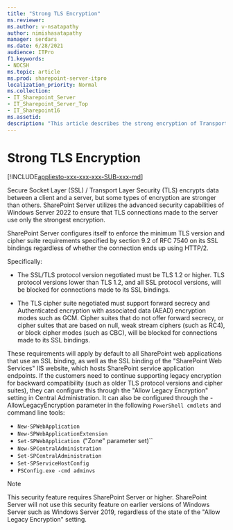 ```yaml
---
title: "Strong TLS Encryption"
ms.reviewer: 
ms.author: v-nsatapathy
author: nimishasatapathy
manager: serdars
ms.date: 6/28/2021
audience: ITPro
f1.keywords:
- NOCSH
ms.topic: article
ms.prod: sharepoint-server-itpro
localization_priority: Normal
ms.collection:
- IT_Sharepoint_Server
- IT_Sharepoint_Server_Top
- IT_Sharepoint16
ms.assetid: 
description: "This article describes the strong encryption of Transport Layer Security (TLS)."
---
```


# Strong TLS Encryption

[!INCLUDE[appliesto-xxx-xxx-xxx-SUB-xxx-md](../includes/appliesto-xxx-xxx-xxx-SUB-xxx-md.md)]

Secure Socket Layer (SSL) / Transport Layer Security (TLS) encrypts data between a client and a server, but some types of encryption are stronger than others. SharePoint Server utilizes the advanced security capabilities of Windows Server 2022 to ensure that TLS connections made to the server use only the strongest encryption.

SharePoint Server configures itself to enforce the minimum TLS version and cipher suite requirements specified by section 9.2 of RFC 7540 on its SSL bindings regardless of whether the connection ends up using HTTP/2. 

Specifically:

- The SSL/TLS protocol version negotiated must be TLS 1.2 or higher. TLS protocol versions lower than TLS 1.2, and all SSL protocol versions, will be blocked for connections made to its SSL bindings.

- The TLS cipher suite negotiated must support forward secrecy and Authenticated encryption with associated data (AEAD) encryption modes such as GCM. Cipher suites that do not offer forward secrecy, or cipher suites that are based on null, weak stream ciphers (such as RC4), or block cipher modes (such as CBC), will be blocked for connections made to its SSL bindings.

These requirements will apply by default to all SharePoint web applications that use an SSL binding, as well as the SSL binding of the "SharePoint Web Services" IIS website, which hosts SharePoint service application endpoints. If the customers need to continue supporting legacy encryption for backward compatibility (such as older TLS protocol versions and cipher suites), they can configure this through the "Allow Legacy Encryption" setting in Central Administration. It can also be configured through the -AllowLegacyEncryption parameter in the following `PowerShell cmdlets` and command line tools:
- `New-SPWebApplication`
- `New-SPWebApplicationExtension`
- `Set-SPWebApplication `("Zone" parameter set)``
- `New-SPCentralAdministration`
- `Set-SPCentralAdministration`
- `Set-SPServiceHostConfig`
- `PSConfig.exe -cmd adminvs`

> [!NOTE]
> This security feature requires SharePoint Server or higher. SharePoint Server will not use this security feature on earlier versions of Windows Server such as Windows Server 2019, regardless of the state of the "Allow Legacy Encryption" setting.
